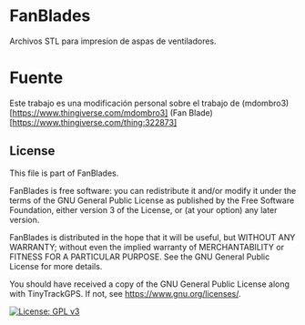 # FanBlades
Archivos STL para impresion de aspas de ventiladores.

# Fuente
Este trabajo es una modificación personal sobre el trabajo de (mdombro3)[https://www.thingiverse.com/mdombro3] (Fan Blade)[https://www.thingiverse.com/thing:322873]


## License

This file is part of FanBlades.

FanBlades is free software: you can redistribute it and/or modify it under the terms of the GNU General Public License as published by the Free Software Foundation, either version 3 of the License, or (at your option) any later version.

FanBlades is distributed in the hope that it will be useful, but WITHOUT ANY WARRANTY; without even the implied warranty of MERCHANTABILITY or FITNESS FOR A PARTICULAR PURPOSE.  See the GNU General Public License for more details.

You should have received a copy of the GNU General Public License along with TinyTrackGPS.  If not, see <https://www.gnu.org/licenses/>.

[![License: GPL v3](https://img.shields.io/badge/License-GPLv3-blue.svg)](LICENSE)
